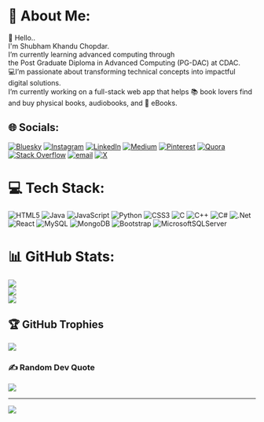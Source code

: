 # 💫 About Me:
👋 Hello..<br>I'm Shubham Khandu Chopdar.<br>I’m currently learning advanced computing through <br>the Post Graduate Diploma in Advanced Computing (PG-DAC) at CDAC.<br>💻I’m passionate about transforming technical concepts into impactful <br>digital solutions.<br>I’m currently working on a full-stack web app that helps 📚 book lovers find <br>and buy physical books, audiobooks, and 📱 eBooks.


## 🌐 Socials:
[![Bluesky](https://img.shields.io/badge/bluesky-0285FF?style=for-the-badge&logo=bluesky&logoColor=%23FFFFFF)](https://bsky.app/profile/ShubhamDev27) [![Instagram](https://img.shields.io/badge/Instagram-%23E4405F.svg?logo=Instagram&logoColor=white)](https://instagram.com/shubh_chopdar) [![LinkedIn](https://img.shields.io/badge/LinkedIn-%230077B5.svg?logo=linkedin&logoColor=white)](https://linkedin.com/in/shubham-chopdar-791235334) [![Medium](https://img.shields.io/badge/Medium-12100E?logo=medium&logoColor=white)](https://medium.com/@shubhamchopdar27) [![Pinterest](https://img.shields.io/badge/Pinterest-%23E60023.svg?logo=Pinterest&logoColor=white)](https://pinterest.com/shubhamchopdar1) [![Quora](https://img.shields.io/badge/Quora-%23B92B27.svg?logo=Quora&logoColor=white)](https://quora.com/profile/Shubham-8128) [![Stack Overflow](https://img.shields.io/badge/-Stackoverflow-FE7A16?logo=stack-overflow&logoColor=white)](https://stackoverflow.com/users/Shubham) [![email](https://img.shields.io/badge/Email-D14836?logo=gmail&logoColor=white)](mailto:shubhamchopdar27@gmail.com) [![X](https://img.shields.io/badge/X-1DA1F2.svg?logo=Twitter&logoColor=white)](https://x.com/shubh_chopdar)


# 💻 Tech Stack:
![HTML5](https://img.shields.io/badge/html5-%23E34F26.svg?style=flat&logo=html5&logoColor=white) ![Java](https://img.shields.io/badge/java-%23ED8B00.svg?style=flat&logo=openjdk&logoColor=white) ![JavaScript](https://img.shields.io/badge/javascript-%23323330.svg?style=flat&logo=javascript&logoColor=%23F7DF1E) ![Python](https://img.shields.io/badge/python-3670A0?style=flat&logo=python&logoColor=ffdd54) ![CSS3](https://img.shields.io/badge/css3-%231572B6.svg?style=flat&logo=css3&logoColor=white) ![C](https://img.shields.io/badge/c-%2300599C.svg?style=flat&logo=c&logoColor=white) ![C++](https://img.shields.io/badge/c++-%2300599C.svg?style=flat&logo=c%2B%2B&logoColor=white) ![C#](https://img.shields.io/badge/c%23-%23239120.svg?style=flat&logo=csharp&logoColor=white) ![.Net](https://img.shields.io/badge/.NET-5C2D91?style=flat&logo=.net&logoColor=white) ![React](https://img.shields.io/badge/react-%2320232a.svg?style=flat&logo=react&logoColor=%2361DAFB) ![MySQL](https://img.shields.io/badge/mysql-4479A1.svg?style=flat&logo=mysql&logoColor=white) ![MongoDB](https://img.shields.io/badge/MongoDB-%234ea94b.svg?style=flat&logo=mongodb&logoColor=white)  ![Bootstrap](https://img.shields.io/badge/bootstrap-%238511FA.svg?style=flat&logo=bootstrap&logoColor=white) ![MicrosoftSQLServer](https://img.shields.io/badge/Microsoft%20SQL%20Server-CC2927?style=flat&logo=microsoft%20sql%20server&logoColor=white)
# 📊 GitHub Stats:
![](https://github-readme-stats.vercel.app/api?username=ShubhamDev27&theme=ambient_gradient&hide_border=false&include_all_commits=false&count_private=false)<br/>
![](https://nirzak-streak-stats.vercel.app/?user=ShubhamDev27&theme=ambient_gradient&hide_border=false)<br/>
![](https://github-readme-stats.vercel.app/api/top-langs/?username=ShubhamDev27&theme=ambient_gradient&hide_border=false&include_all_commits=false&count_private=false&layout=compact)

## 🏆 GitHub Trophies
![](https://github-profile-trophy.vercel.app/?username=ShubhamDev27&theme=default&no-frame=false&no-bg=true&margin-w=4)

### ✍️ Random Dev Quote
![](https://quotes-github-readme.vercel.app/api?type=horizontal&theme=radical)

---
[![](https://visitcount.itsvg.in/api?id=ShubhamDev27&icon=0&color=0)](https://visitcount.itsvg.in)

<!-- Proudly created with GPRM ( https://gprm.itsvg.in ) -->
